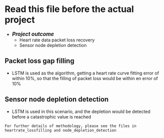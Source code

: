 # Read this file before the actual project

- <big>***Project outcome***</big>
  - Heart rate data packet loss recovery
  - Sensor node depletion detection

## Packet loss gap filling
- LSTM is used as the algorithm, getting a heart rate curve fitting error of within
  10%, so that the filling of packet loss would be within en error of 10%

## Sensor node depletion detection
- LSTM is used in this scenario, and the depletion would be detected before a 
  catastrophic value is reached

`For further details of methodology, please see the files in 
heartrate_lossfilling and node_depletion_detection`
